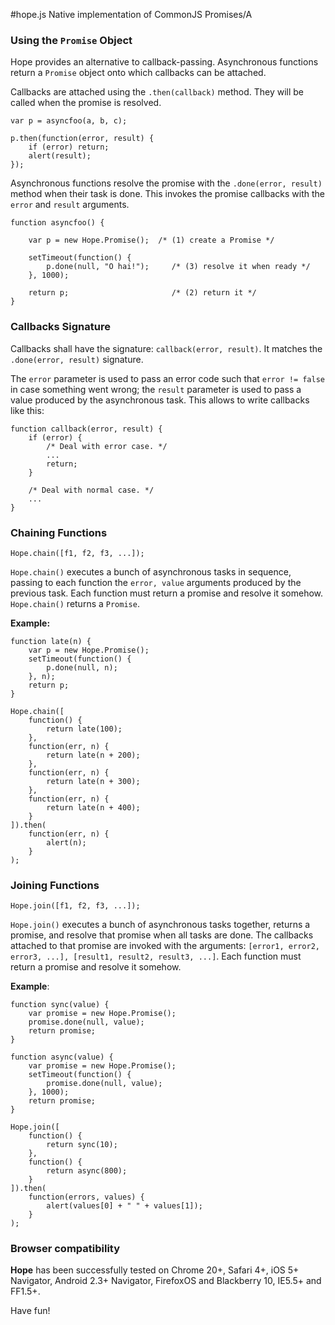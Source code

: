 #hope.js
Native implementation of CommonJS Promises/A

### Using the `Promise` Object

Hope provides an alternative to callback-passing. Asynchronous functions return a `Promise` object onto which callbacks can be attached.

Callbacks are attached using the `.then(callback)` method. They will be called when the promise is resolved.

    var p = asyncfoo(a, b, c);

    p.then(function(error, result) {
        if (error) return;
        alert(result);
    });

Asynchronous functions resolve the promise with the `.done(error, result)` method when their task is done. This invokes the promise callbacks with the `error` and `result` arguments.

    function asyncfoo() {

        var p = new Hope.Promise();  /* (1) create a Promise */

        setTimeout(function() {
            p.done(null, "O hai!");     /* (3) resolve it when ready */
        }, 1000);

        return p;                       /* (2) return it */
    }

### Callbacks Signature

Callbacks shall have the signature: `callback(error, result)`. It matches the `.done(error, result)` signature.

The `error` parameter is used to pass an error code such that `error != false` in case something went wrong; the `result` parameter is used to pass a value produced by the asynchronous task. This allows to write callbacks like this:

    function callback(error, result) {
        if (error) {
            /* Deal with error case. */
            ...
            return;
        }

        /* Deal with normal case. */
        ...
    }


### Chaining Functions

	Hope.chain([f1, f2, f3, ...]);

`Hope.chain()` executes a bunch of asynchronous tasks in sequence, passing to each function the `error, value` arguments produced by the previous task. Each function must return a promise and resolve it somehow. `Hope.chain()` returns a `Promise`.

**Example:**

    function late(n) {
        var p = new Hope.Promise();
        setTimeout(function() {
            p.done(null, n);
        }, n);
        return p;
    }

    Hope.chain([
        function() {
            return late(100);
        },
        function(err, n) {
            return late(n + 200);
        },
        function(err, n) {
            return late(n + 300);
        },
        function(err, n) {
            return late(n + 400);
        }
    ]).then(
        function(err, n) {
            alert(n);
        }
    );


### Joining Functions

    Hope.join([f1, f2, f3, ...]);

`Hope.join()` executes a bunch of asynchronous tasks together, returns a promise, and resolve that promise when all tasks are done. The callbacks attached to that promise are invoked with the arguments: `[error1, error2, error3, ...], [result1, result2, result3, ...]`. Each function must return a promise and resolve it somehow.

**Example**:
	
	function sync(value) {
		var promise = new Hope.Promise();
		promise.done(null, value);
		return promise;
	}
	
    function async(value) {
        var promise = new Hope.Promise();
        setTimeout(function() {
            promise.done(null, value);
        }, 1000);
        return promise;
    }

    Hope.join([
        function() {
            return sync(10);
        },
        function() {
            return async(800);
        }
    ]).then(
        function(errors, values) {
            alert(values[0] + " " + values[1]);
        }
    );


### Browser compatibility

**Hope** has been successfully tested on Chrome 20+, Safari 4+, iOS 5+ Navigator, Android 2.3+ Navigator, FirefoxOS and Blackberry 10, IE5.5+ and FF1.5+.

Have fun!
